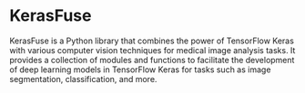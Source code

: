 # KerasFuse

KerasFuse is a Python library that combines the power of TensorFlow Keras with various computer vision techniques for medical image analysis tasks. It provides a collection of modules and functions to facilitate the development of deep learning models in TensorFlow Keras for tasks such as image segmentation, classification, and more.
